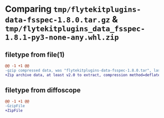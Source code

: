 # Comparing `tmp/flytekitplugins-data-fsspec-1.8.0.tar.gz` & `tmp/flytekitplugins_data_fsspec-1.8.1-py3-none-any.whl.zip`

## filetype from file(1)

```diff
@@ -1 +1 @@
-gzip compressed data, was "flytekitplugins-data-fsspec-1.8.0.tar", last modified: Tue Jul 11 22:07:14 2023, max compression
+Zip archive data, at least v2.0 to extract, compression method=deflate
```

## filetype from diffoscope

```diff
@@ -1 +1 @@
-GzipFile
+ZipFile
```


